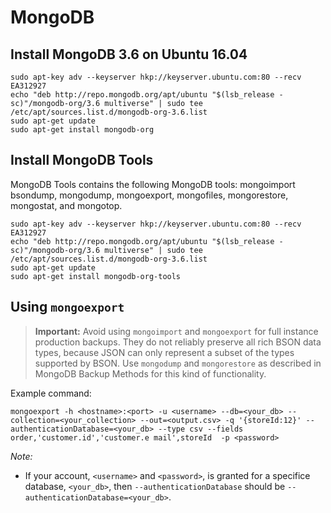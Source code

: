 # MongoDB

## Install MongoDB 3.6 on Ubuntu 16.04

```shell
sudo apt-key adv --keyserver hkp://keyserver.ubuntu.com:80 --recv EA312927
echo "deb http://repo.mongodb.org/apt/ubuntu "$(lsb_release -sc)"/mongodb-org/3.6 multiverse" | sudo tee /etc/apt/sources.list.d/mongodb-org-3.6.list
sudo apt-get update
sudo apt-get install mongodb-org
```

## Install MongoDB Tools

MongoDB Tools contains the following MongoDB tools: mongoimport bsondump, mongodump, mongoexport, mongofiles, mongorestore, mongostat, and mongotop.

```shell
sudo apt-key adv --keyserver hkp://keyserver.ubuntu.com:80 --recv EA312927
echo "deb http://repo.mongodb.org/apt/ubuntu "$(lsb_release -sc)"/mongodb-org/3.6 multiverse" | sudo tee /etc/apt/sources.list.d/mongodb-org-3.6.list
sudo apt-get update
sudo apt-get install mongodb-org-tools
```

## Using `mongoexport`

> **Important:** Avoid using `mongoimport` and `mongoexport` for full instance production backups. They do not reliably preserve all rich BSON data types, because JSON can only represent a subset of the types supported by BSON. Use `mongodump` and `mongorestore` as described in MongoDB Backup Methods for this kind of functionality.

Example command:

```shell
mongoexport -h <hostname>:<port> -u <username> --db=<your_db> --collection=<your_collection> --out=<output.csv> -q '{storeId:12}' --authenticationDatabase=<your_db> --type csv --fields order,'customer.id','customer.e mail',storeId  -p <password>
```

_Note:_

- If your account, `<username>` and `<password>`, is granted for a specifice database, `<your_db>`, then `--authenticationDatabase` should be `--authenticationDatabase=<your_db>`.